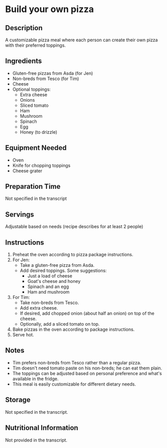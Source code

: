 # Build your own pizza

## Description
A customizable pizza meal where each person can create their own pizza with their preferred toppings.

## Ingredients
- Gluten-free pizzas from Asda (for Jen)
- Non-breds from Tesco (for Tim)
- Cheese
- Optional toppings:
  - Extra cheese
  - Onions
  - Sliced tomato
  - Ham
  - Mushroom
  - Spinach
  - Egg
  - Honey (to drizzle)

## Equipment Needed
- Oven
- Knife for chopping toppings
- Cheese grater

## Preparation Time
Not specified in the transcript

## Servings
Adjustable based on needs (recipe describes for at least 2 people)

## Instructions
1. Preheat the oven according to pizza package instructions.
2. For Jen:
   - Take a gluten-free pizza from Asda.
   - Add desired toppings. Some suggestions:
     - Just a load of cheese
     - Goat's cheese and honey
     - Spinach and an egg
     - Ham and mushroom
3. For Tim:
   - Take non-breds from Tesco.
   - Add extra cheese.
   - If desired, add chopped onion (about half an onion) on top of the cheese.
   - Optionally, add a sliced tomato on top.
4. Bake pizzas in the oven according to package instructions.
5. Serve hot.

## Notes
- Tim prefers non-breds from Tesco rather than a regular pizza.
- Tim doesn't need tomato paste on his non-breds; he can eat them plain.
- The toppings can be adjusted based on personal preference and what's available in the fridge.
- This meal is easily customizable for different dietary needs.

## Storage
Not specified in the transcript.

## Nutritional Information
Not provided in the transcript.
